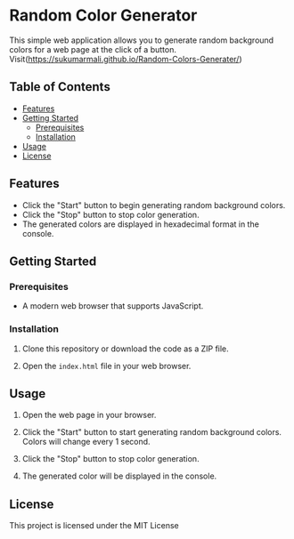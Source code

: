 # Random Color Generator

This simple web application allows you to generate random background colors for a web page at the click of a button.
Visit(https://sukumarmali.github.io/Random-Colors-Generater/)

## Table of Contents

- [Features](#features)
- [Getting Started](#getting-started)
  - [Prerequisites](#prerequisites)
  - [Installation](#installation)
- [Usage](#usage)
- [License](#license)

## Features

- Click the "Start" button to begin generating random background colors.
- Click the "Stop" button to stop color generation.
- The generated colors are displayed in hexadecimal format in the console.

## Getting Started

### Prerequisites

- A modern web browser that supports JavaScript.

### Installation

1. Clone this repository or download the code as a ZIP file.

2. Open the `index.html` file in your web browser.

## Usage

1. Open the web page in your browser.

2. Click the "Start" button to start generating random background colors. Colors will change every 1 second.

3. Click the "Stop" button to stop color generation.

4. The generated color will be displayed in the console.

## License

This project is licensed under the MIT License 
